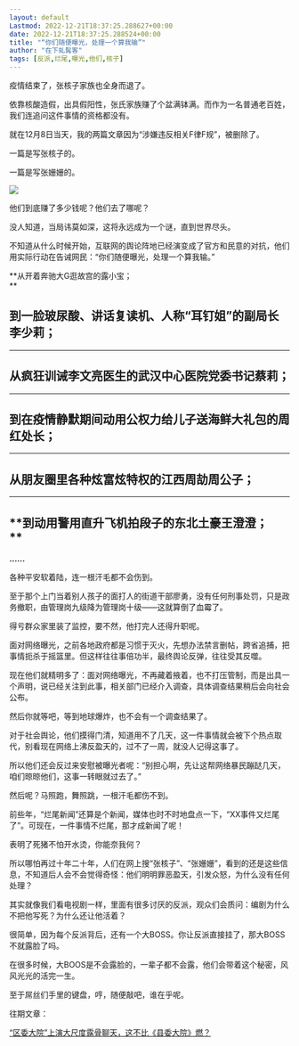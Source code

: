 ```yaml
---
layout: default
Lastmod: 2022-12-21T18:37:25.288627+00:00
date: 2022-12-21T18:37:25.288524+00:00
title: "“你们随便曝光，处理一个算我输”"
author: "在下虬髯客"
tags: [反派,烂尾,曝光,他们,核子]
---
```


疫情结束了，张核子家族也全身而退了。

依靠核酸造假，出具假阳性，张氏家族赚了个盆满钵满。而作为一名普通老百姓，我们连追问这件事情的资格都没有。

就在12月8日当天，我的两篇文章因为“涉嫌违反相关F律F规”，被删除了。

一篇是写张核子的。

一篇是写张姗姗的。

![](https://images.weserv.nl/?url=https%3A//mmbiz.qpic.cn/mmbiz_jpg/HBT3wAQ2vZibD1JA7FibmvRF9C5yKRUaXyFnZQJAI7GuFdibH75s90BkATbqEsWgjo4MTia8zUZzAfj1KC6zlxhctA/640%3Fwx_fmt%3Djpeg)

他们到底赚了多少钱呢？他们去了哪呢？

没人知道，当局讳莫如深，这将永远成为一个谜，直到世界尽头。

不知道从什么时候开始，互联网的舆论阵地已经演变成了官方和民意的对抗，他们用实际行动在告诫网民：“你们随便曝光，处理一个算我输。”  

**从开着奔驰大G逛故宫的露小宝；  
**

**到一脸玻尿酸、讲话复读机、人称“耳钉姐”的副局长李少莉；**
--------------------------------

  

---

**从疯狂训诫李文亮医生的武汉中心医院党委书记蔡莉；**
----------------------------

  

---

**到在疫情静默期间动用公权力给儿子送海鲜大礼包的周红处长；**
--------------------------------

  

---

**从朋友圈里各种炫富炫特权的江西周劼周公子；**
-------------------------

  

---

**到动用警用直升飞机拍段子的东北土豪王澄澄；  
**
----------------------------

**……**  

各种平安软着陆，连一根汗毛都不会伤到。  

至于那个上门当着别人孩子的面打人的街道干部廖勇，没有任何刑事处罚，只是政务撤职，由管理岗九级降为管理岗十级——这就算倒了血霉了。

得亏群众家里装了监控，要不然，他打完人还得升职呢。

面对网络曝光，之前各地政府都是习惯于灭火，先想办法禁言删帖，跨省追捕，把事情扼杀于摇篮里。但这样往往事倍功半，最终舆论反弹，往往受其反噬。  

现在他们就精明多了：面对网络曝光，不再藏着掖着，也不打压管制，而是出具一个声明，说已经关注到此事，相关部门已经介入调查，具体调查结果稍后会向社会公布。

然后你就等吧，等到地球爆炸，也不会有一个调查结果了。

对于社会舆论，他们摸得门清，知道用不了几天，这一件事情就会被下个热点取代，别看现在网络上沸反盈天的，过不了一周，就没人记得这事了。

所以他们还会反过来安慰被曝光者呢：“别担心啊，先让这帮网络暴民蹦跶几天，咱们晾晾他们，这事一转眼就过去了。”

然后呢？马照跑，舞照跳，一根汗毛都伤不到。

前些年，“烂尾新闻”还算是个新闻，媒体也时不时地盘点一下，“XX事件又烂尾了”。可现在，一件事情不烂尾，那才成新闻了呢！  

表明了死猪不怕开水烫，你能奈我何？

所以哪怕再过十年二十年，人们在网上搜“张核子”、“张姗姗”，看到的还是这些信息，不知道后人会不会觉得奇怪：他们明明罪恶盈天，引发众怒，为什么没有任何处理？  

其实就像我们看电视剧一样，里面有很多讨厌的反派，观众们会质问：编剧为什么不把他写死？为什么还让他活着？  

很简单，因为每个反派背后，还有一个大BOSS。你让反派直接挂了，那大BOSS不就露脸了吗。

在很多时候，大BOOS是不会露脸的，一辈子都不会露，他们会带着这个秘密，风风光光的活完一生。

至于屌丝们手里的键盘，哼，随便敲吧，谁在乎呢。

往期文章：

[“区委大院”上演大尺度露骨聊天，这不比《县委大院》燃？](http://mp.weixin.qq.com/s?__biz=MzI0MDY3NTIxMA==&mid=2247493129&idx=1&sn=2e6419cef347dac7ea7d16dad87e6a77&chksm=e91596ecde621ffaf4199fa3279042e35fd6e2807f7a3474d16847d0d61e4784589c21d4d940&scene=21#wechat_redirect)

